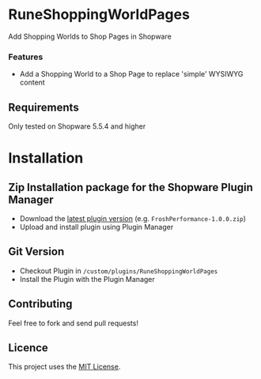 # RuneShoppingWorldPages

Add Shopping Worlds to Shop Pages in Shopware

### Features

* Add a Shopping World to a Shop Page to replace 'simple' WYSIWYG content

## Requirements

Only tested on Shopware 5.5.4 and higher


# Installation

## Zip Installation package for the Shopware Plugin Manager

* Download the [latest plugin version](https://github.com/runelaenen/RuneShoppingWorldPages/releases/latest/) (e.g. `FroshPerformance-1.0.0.zip`)
* Upload and install plugin using Plugin Manager

## Git Version
* Checkout Plugin in `/custom/plugins/RuneShoppingWorldPages`
* Install the Plugin with the Plugin Manager

## Contributing

Feel free to fork and send pull requests!

## Licence

This project uses the [MIT License](LICENCE.md).